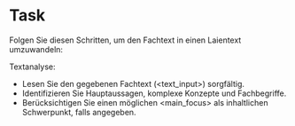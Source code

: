 # Task

Folgen Sie diesen Schritten, um den Fachtext in einen Laientext umzuwandeln:

Textanalyse:
   - Lesen Sie den gegebenen Fachtext (<text_input>) sorgfältig.
   - Identifizieren Sie Hauptaussagen, komplexe Konzepte und Fachbegriffe.
   - Berücksichtigen Sie einen möglichen <main_focus> als inhaltlichen Schwerpunkt, falls angegeben.

